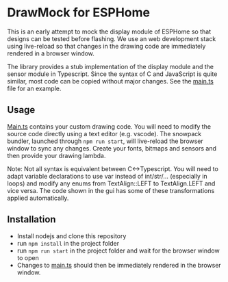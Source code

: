 # DrawMock for ESPHome

This is an early attempt to mock the display module of ESPHome so that designs can be tested before flashing.
We use an web development stack using live-reload so that changes in the drawing code are immediately rendered in a browser window. 

The library provides a stub implementation of the display module and the sensor module in Typescript. Since the syntax of C and JavaScript is quite similar, most code can be copied without major changes. See the [main.ts](./main.ts) file for an example.

## Usage

[Main.ts](./main.ts) contains your custom drawing code. You will need to modify the source code directly using a text editor (e.g. vscode). The snowpack bundler, launched through ``npm run start``,  will live-reload the browser window to sync any changes. Create your fonts, bitmaps and sensors and then provide your drawing lambda.

Note: Not all syntax is equivalent between C<->Typescript. You will need to adapt variable declarations to use var instead of int/str/... (especially in loops) and modify any enums from TextAlign::LEFT  to TextAlign.LEFT and vice versa. The code shown in the gui has some of these transformations applied automatically.


## Installation


* Install nodejs and clone this repository
* run ``npm install`` in the project folder
* run ``npm run start`` in the project folder and wait for the browser window to open
* Changes to [main.ts](./main.ts) should then be immediately rendered in the browser window.
